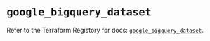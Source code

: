 # `google_bigquery_dataset`

Refer to the Terraform Registory for docs: [`google_bigquery_dataset`](https://registry.terraform.io/providers/hashicorp/google/4.80.0/docs/resources/bigquery_dataset).
